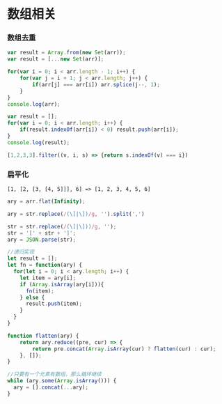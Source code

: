 # 数组相关

### 数组去重

```js
var result = Array.from(new Set(arr));
var result = [...new Set(arr)];
```

```js
for(var i = 0; i < arr.length - 1; i++) {
	for(var j = i + 1; j < arr.length; j++) {
    	if(arr[j] === arr[i]) arr.splice(j--, 1);
    }
}
console.log(arr);
```

```js
var result = [];
for(var i = 0; i < arr.length; i++) {
	if(result.indexOf(arr[i]) < 0) result.push(arr[i]);
}
console.log(result);
```

```js
[1,2,3,3].filter((v, i, s) => {return s.indexOf(v) === i})
```

### 扁平化

`[1, [2, [3, [4, 5]]], 6] => [1, 2, 3, 4, 5, 6]`

```js
ary = arr.flat(Infinity);
```

```js
ary = str.replace(/(\[|\])/g, '').split(',')
```

```js
str = str.replace(/(\[|\]))/g, '');
str = '[' + str + ']';
ary = JSON.parse(str);
```

```js
//递归实现
let result = [];
let fn = function(ary) {
  for(let i = 0; i < ary.length; i++) {
    let item = ary[i];
    if (Array.isArray(ary[i])){
      fn(item);
    } else {
      result.push(item);
    }
  }
}
```

```js
function flatten(ary) {
    return ary.reduce((pre, cur) => {
        return pre.concat(Array.isArray(cur) ? flatten(cur) : cur);
    }, []);
}
```

```js
//只要有一个元素有数组，那么循环继续
while (ary.some(Array.isArray())) {
  ary = [].concat(...ary);
}
```


